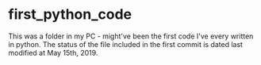 # first_python_code

This was a folder in my PC - might've been the first code I've every written in python. The status of the file included in the first commit is dated last modified at May 15th, 2019.
